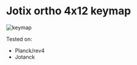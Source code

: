 # Jotix ortho 4x12 keymap

![keymap](https://i.imgur.com/lEnaZkV.jpg)

Tested on:

* Planck/rev4
* Jotanck
